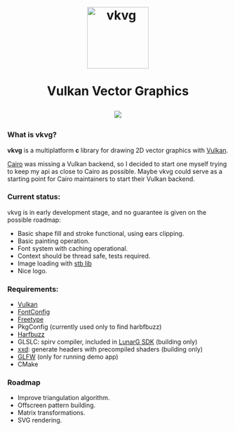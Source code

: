 <h1 align="center">
  <br>
  <a href="https://github.com/jpbruyere/vkvg/blob/master/vkvg.svg">
	<img src="https://github.com/jpbruyere/vkvg/blob/master/vkvg.svg?sanitize=true" alt="vkvg" width="140">
  </a>
  <br>
	<br>
  Vulkan Vector Graphics
  <br>
<p align="center">
  <a href="https://www.paypal.me/GrandTetraSoftware">
	<img src="https://img.shields.io/badge/Donate-PayPal-green.svg">
  </a>
</p>
</h1>

### What is vkvg?

**vkvg** is a multiplatform **c** library for drawing 2D vector graphics with [Vulkan](https://www.khronos.org/vulkan/).

[Cairo](https://www.cairographics.org/) was missing a Vulkan backend, so I decided to start one myself trying to keep my api as close to Cairo as possible. Maybe vkvg could serve as a starting point for Cairo maintainers to start their Vulkan backend.

### Current status:

vkvg is in early development stage, and no guarantee is given on the possible roadmap:

- Basic shape fill and stroke functional, using ears clipping.
- Basic painting operation.
- Font system with caching operational.
- Context should be thread safe, tests required.
- Image loading with [stb lib](https://github.com/nothings/stb)
- Nice logo.

### Requirements:

- [Vulkan](https://www.khronos.org/vulkan/)
- [FontConfig](https://www.freedesktop.org/wiki/Software/fontconfig/)
- [Freetype](https://www.freetype.org/)
- PkgConfig (currently used only to find harbfbuzz)
- [Harfbuzz](https://www.freedesktop.org/wiki/Software/HarfBuzz/)
- GLSLC: spirv compiler, included in [LunarG SDK](https://www.lunarg.com/vulkan-sdk/) (building only)
- [xxd](https://linux.die.net/man/1/xxd): generate headers with precompiled shaders (building only)
- [GLFW](http://www.glfw.org/) (only for running demo app)
- CMake

### Roadmap

- Improve triangulation algorithm.
- Offscreen pattern building.
- Matrix transformations.
- SVG rendering.

